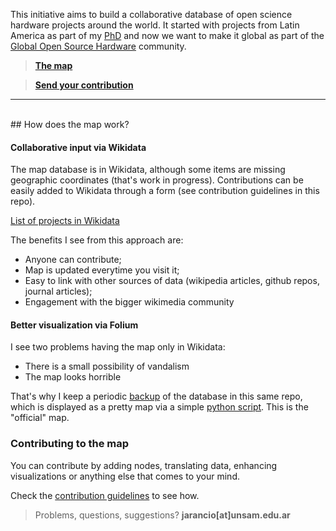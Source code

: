 This initiative aims to build a collaborative database of open science hardware projects around the world. It started with projects from Latin America as part of my [PhD](https://github.com/thessaly/phd/) and now we want to make it global as part of the [Global Open Source Hardware](https://openhardware.science) community. 

> [**The map**](http://thessaly.pythonanywhere.com)   

> [**Send your contribution**](https://github.com/thessaly/GOSHMap/blob/master/CONTRIBUTING.md)

***
<br>
## How does the map work?

#### Collaborative input via Wikidata

The map database is in Wikidata, although some items are missing geographic coordinates (that's work in progress). Contributions can be easily added to Wikidata through a form (see contribution guidelines in this repo).

[List of projects in Wikidata](https://query.wikidata.org/#SELECT%20DISTINCT%20%3Fitem%20%3FitemLabel%20%3FinstanceOfLabel%20%3FfieldLabel%20%3Furl%20%3Fcoords%0AWHERE%20%7B%0A%20%20%3Fitem%20wdt%3AP361%20wd%3AQ62391989%3B%0A%0A%20%20OPTIONAL%7B%3Fitem%20wdt%3AP856%20%3Furl%3B%0A%20%20%20%20%20%20%20%20%20%20%20%20%20%20%20%20%20wdt%3AP31%20%3FinstanceOf%3B%0A%20%20%20%20%20%20%20%20%20%20wdt%3AP101%20%3Ffield%3B%0A%20%20%20%20%20%20%20%20%20%20%20%20%20%20%20%20%20wdt%3AP625%20%3Fcoords.%7D%0A%20%20%20%20%20%20%20%20%0A%20%20%20%20%20%20%20%20%0A%20%20SERVICE%20wikibase%3Alabel%20%7B%20bd%3AserviceParam%20wikibase%3Alanguage%20%22%5BAUTO_LANGUAGE%5D%2Cen%2Ces%22.%20%7D%0A%7D)     

The benefits I see from this approach are:    
- Anyone can contribute;
- Map is updated everytime you visit it;
- Easy to link with other sources of data (wikipedia articles, github repos, journal articles);
- Engagement with the bigger wikimedia community

#### Better visualization via Folium

I see two problems having the map only in Wikidata:

- There is a small possibility of vandalism
- The map looks horrible

That's why I keep a periodic [backup](goshdata.csv) of the database in this same repo, which is displayed as a pretty map via a simple [python script](https://github.com/thessaly/GOSHMap/blob/master/goshmap.py). This is the "official" map.
</details>


### Contributing to the map

You can contribute by adding nodes, translating data, enhancing visualizations or anything else that comes to your mind.

Check the [contribution guidelines](CONTRIBUTING.md) to see how.


> Problems, questions, suggestions? **jarancio[at]unsam.edu.ar**
